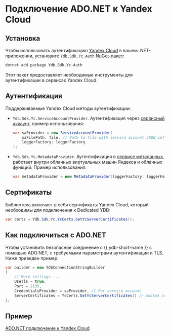 # Подключение ADO.NET к Yandex Cloud

## Установка

Чтобы использовать аутентификацию [Yandex Cloud](https://yandex.cloud/ru) в вашем .NET-приложении, установите `Ydb.Sdk.Yc.Auth` [NuGet-пакет](https://www.nuget.org/packages/Ydb.Sdk.Yc.Auth/):

```bash
dotnet add package Ydb.Sdk.Yc.Auth
```

Этот пакет предоставляет необходимые инструменты для аутентификации в сервисах Yandex Cloud.

## Аутентификация

Поддерживаемые Yandex Cloud методы аутентификации:

- `Ydb.Sdk.Yc.ServiceAccountProvider`. Аутентификация через [сервисный аккаунт](https://yandex.cloud/ru/docs/iam/concepts/users/service-accounts), пример использования:
    
    ```c#
    var saProvider = new ServiceAccountProvider(
        saFilePath: file, // Path to file with service account JSON info
        loggerFactory: loggerFactory
    );
    ```

- `Ydb.Sdk.Yc.MetadataProvider`. Аутентификация в [сервисе метаданных](https://yandex.cloud/ru/docs/compute/operations/vm-connect/auth-inside-vm), работает внутри облачных виртуальных машин Яндекса и облачных функций. Пример использования:
    
    ```c#
    var metadataProvider = new MetadataProvider(loggerFactory: loggerFactory);
    ```

## Сертификаты

Библиотека включает в себя сертификаты Yandex Cloud, который необходимы для подключения к Dedicated YDB:

```c#
var certs = Ydb.Sdk.Yc.YcCerts.GetYcServerCertificates();
```

## Как подключиться с ADO.NET

Чтобы установить безопасное соединение с {{ ydb-short-name }} с помощью ADO.NET, с требуемыми параметрами аутентификации и TLS. Ниже приведен пример:

```c#
var builder = new YdbConnectionStringBuilder
{
    // More settings ...
    UseTls = true,
    Port = 2135,
    CredentialsProvider = saProvider, // For service account
    ServerCertificates = YcCerts.GetYcServerCertificates() // custom certificates Yandex Cloud
};
```

## Пример

[ADO.NET подключение к Yandex Cloud](https://github.com/ydb-platform/ydb-dotnet-sdk/tree/main/examples/src/YC)
